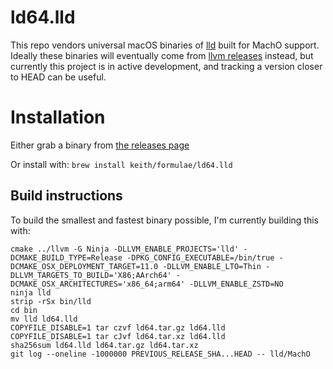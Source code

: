 # ld64.lld

This repo vendors universal macOS binaries of
[lld](https://lld.llvm.org) built for MachO support. Ideally these
binaries will eventually come from [llvm
releases](https://github.com/llvm/llvm-project/releases) instead, but
currently this project is in active development, and tracking a version
closer to HEAD can be useful.

# Installation

Either grab a binary from [the releases
page](https://github.com/keith/ld64.lld/releases)

Or install with: `brew install keith/formulae/ld64.lld`

## Build instructions

To build the smallest and fastest binary possible, I'm currently
building this with:

```
cmake ../llvm -G Ninja -DLLVM_ENABLE_PROJECTS='lld' -DCMAKE_BUILD_TYPE=Release -DPKG_CONFIG_EXECUTABLE=/bin/true -DCMAKE_OSX_DEPLOYMENT_TARGET=11.0 -DLLVM_ENABLE_LTO=Thin -DLLVM_TARGETS_TO_BUILD='X86;AArch64' -DCMAKE_OSX_ARCHITECTURES='x86_64;arm64' -DLLVM_ENABLE_ZSTD=NO
ninja lld
strip -rSx bin/lld
cd bin
mv lld ld64.lld
COPYFILE_DISABLE=1 tar czvf ld64.tar.gz ld64.lld
COPYFILE_DISABLE=1 tar cJvf ld64.tar.xz ld64.lld
sha256sum ld64.lld ld64.tar.gz ld64.tar.xz
git log --oneline -1000000 PREVIOUS_RELEASE_SHA...HEAD -- lld/MachO
```
